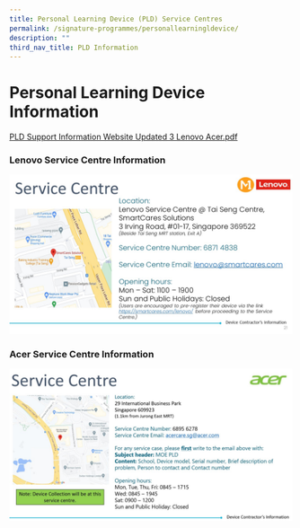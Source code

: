 ```yaml
---
title: Personal Learning Device (PLD) Service Centres
permalink: /signature-programmes/personallearningldevice/
description: ""
third_nav_title: PLD Information
---
```

# Personal Learning Device Information
[PLD Support Information Website Updated 3 Lenovo Acer.pdf](/files/PLD%20Support%20Information%20Website%20Updated%203%20Lenovo%20Acer.pdf)


### Lenovo Service Centre Information
![](/images/PLD%201.jpeg)
### Acer Service Centre Information
![](/images/PLD%202.jpeg)